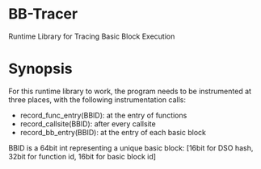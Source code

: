 # BB-Tracer
Runtime Library for Tracing Basic Block Execution

Synopsis
========

For this runtime library to work, the program needs to be instrumented at three places, with the following instrumentation calls:
* record_func_entry(BBID): at the entry of functions
* record_callsite(BBID): after every callsite
* record_bb_entry(BBID): at the entry of each basic block

BBID is a 64bit int representing a unique basic block: [16bit for DSO hash, 32bit for function id, 16bit for basic block id]
